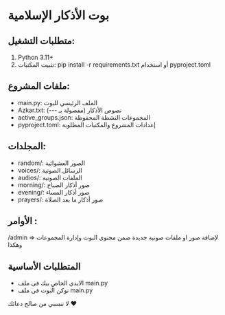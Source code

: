 # بوت الأذكار الإسلامية

## متطلبات التشغيل:
1. Python 3.11+
2. تثبيت المكتبات: pip install -r requirements.txt أو استخدام pyproject.toml

## ملفات المشروع:
- main.py: الملف الرئيسي للبوت
- Azkar.txt: نصوص الأذكار (مفصولة بـ ---)
- active_groups.json: المجموعات النشطة المحفوظة
- pyproject.toml: إعدادات المشروع والمكتبات المطلوبة

## المجلدات:
- random/: الصور العشوائية
- voices/: الرسائل الصوتية  
- audios/: الملفات الصوتية
- morning/: صور أذكار الصباح
- evening/: صور أذكار المساء
- prayers/: صور أذكار ما بعد الصلاة 

 ## **الأوامر :** 
/admin => لإضافة صور او ملفات صوتية جديدة ضمن محتوى البوت وإدارة المجموعات وهكذا

## المتطلبات الأساسية 
- الايدي الخاص بيك فى ملف main.py 
- توكن البوت فى ملف main.py 

لا تنسني من صالح دعائك ❤️
